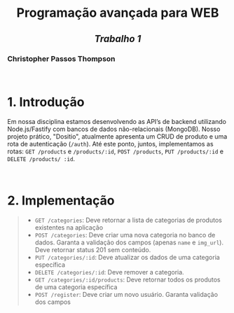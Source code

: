 <div align="center">
  
# **Programação avançada para WEB**
## *Trabalho 1*
</div>

### Christopher Passos Thompson

<br>

# **1. Introdução**
Em nossa disciplina estamos desenvolvendo as API’s de backend utilizando Node.js/Fastify
com bancos de dados não-relacionais (MongoDB). Nosso projeto prático, "Dositio",
atualmente apresenta um CRUD de produto e uma rota de autenticação (`/auth`). Até este
ponto, juntos, implementamos as rotas: `GET /products` e `/products/:id`, `POST /products`,
`PUT /products/:id` e `DELETE /products/ :id`.

<br>

# **2. Implementação**
> - `GET /categories`: Deve retornar a lista de categorias de produtos existentes na
aplicação 
> - `POST /categories`: Deve criar uma nova categoria no banco de dados. Garanta a
validação dos campos (apenas `name` e `img_url`). Deve retornar status 201 sem
conteúdo.
> - `PUT /categories/:id`: Deve atualizar os dados de uma categoria específica
> - `DELETE /categories/:id`: Deve remover a categoria.
> - `GET /categories/:id/products`: Deve retornar todos os produtos de uma categoria
específica
> - `POST /register`: Deve criar um novo usuário. Garanta validação dos campos
